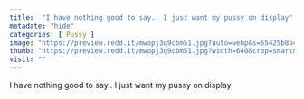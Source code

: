 ```yaml
---
title:  "I have nothing good to say.. I just want my pussy on display"
metadate: "hide"
categories: [ Pussy ]
image: "https://preview.redd.it/mwopj3q9cbm51.jpg?auto=webp&s=55425b8b45d30288d7760ba63aedb62142d8c852"
thumb: "https://preview.redd.it/mwopj3q9cbm51.jpg?width=640&crop=smart&auto=webp&s=c83f9b87600e5e9d4bb8865c55236d878b016736"
visit: ""
---
```

I have nothing good to say.. I just want my pussy on display
